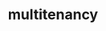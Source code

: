 ---
layout: landing_page
sidebar: qq_cli_command_reference_sidebar
summary: Listing of commands for multitenancy
title: multitenancy

---